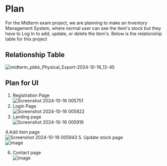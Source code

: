 # Plan
For the Midterm exam project, we are planning to make an Inventory Management System, where normal user can see the item's stock but they have to Log In to add, update, or delete the item's. Below is the relationship table for this project <br>
## Relationship Table
![midterm_pbkk_Physical_Export-2024-10-16_12-45](https://github.com/user-attachments/assets/166ccb95-9cb6-4592-9788-ecd87e550a7c)

## Plan for UI
1. Registration Page <br>
  ![Screenshot 2024-10-16 005751](https://github.com/user-attachments/assets/0649321e-2165-421e-b5f0-7a03e4663b44)
2. Login Page <br>
  ![Screenshot 2024-10-16 005822](https://github.com/user-attachments/assets/22041498-cf15-40af-8ff8-0f1699f3e157)
3. Landing page <br>
    ![Screenshot 2024-10-16 005919](https://github.com/user-attachments/assets/256869fa-5faf-4894-9b17-a96bf8579e20)

4.Add item page <br>
    ![Screenshot 2024-10-16 005943](https://github.com/user-attachments/assets/4d7133e8-bc7a-4191-8922-96c78f500c7c)
5. Update stock page <br>
   ![image](https://github.com/user-attachments/assets/a3e6a3ee-f801-4647-bb00-609b03a664d4)

6. Contact page <br>
    ![image](https://github.com/user-attachments/assets/f7268891-4da2-4293-8869-5a225cd43a03)


